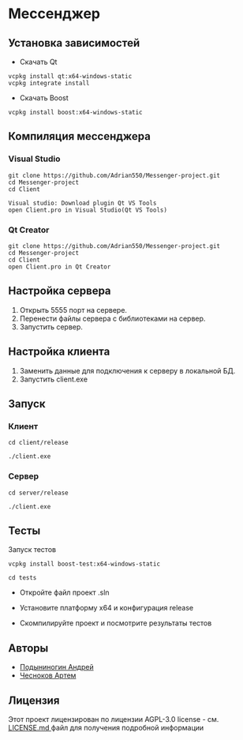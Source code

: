 # Мессенджер 


## Установка зависимостей
* Скачать Qt
```
vcpkg install qt:x64-windows-static
vcpkg integrate install
```
* Скачать Boost
```
vcpkg install boost:x64-windows-static
```

## Компиляция мессенджера

### Visual Studio

```
git clone https://github.com/Adrian550/Messenger-project.git
cd Messenger-project
cd Client

Visual studio: Download plugin Qt VS Tools
open Client.pro in Visual Studio(Qt VS Tools)
```

### Qt Creator

```
git clone https://github.com/Adrian550/Messenger-project.git
cd Messenger-project
cd Client
open Client.pro in Qt Creator
```

## Настройка сервера
1) Открыть 5555 порт на сервере.
2) Перенести файлы сервера с библиотеками на сервер.
3) Запустить сервер.

## Настройка клиента
1) Заменить данные для подключения к серверу в локальной БД.
2) Запустить client.exe

## Запуск
### Клиент
```
cd client/release

./client.exe
```
### Сервер
```
cd server/release

./client.exe
```

## Тесты

Запуск тестов

```
vcpkg install boost-test:x64-windows-static
```

```cd tests```

* Откройте файл проект .sln

* Установите платформу x64 и конфигурация release

* Скомпилируйте проект и посмотрите результаты тестов


## Авторы

- [Подыниногин Андрей](https://github.com/Adrian550)
- [Чесноков Артем](https://github.com/RTMchs)

## Лицензия

Этот проект лицензирован по лицензии AGPL-3.0 license - см. [LICENSE.md ](LICENSE.md ) файл для получения подробной информации
